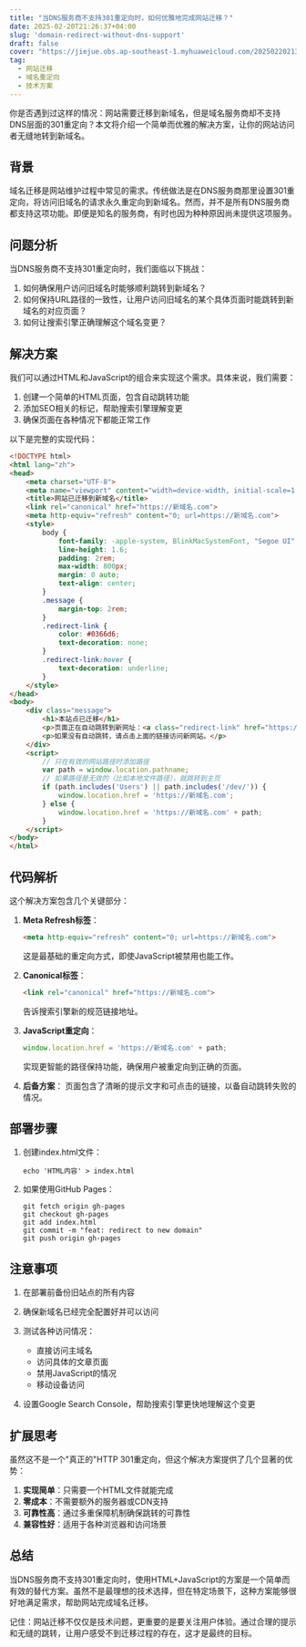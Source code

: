 ```yaml
---
title: "当DNS服务商不支持301重定向时，如何优雅地完成网站迁移？"
date: 2025-02-20T21:26:37+04:00
slug: 'domain-redirect-without-dns-support'
draft: false
cover: "https://jiejue.obs.ap-southeast-1.myhuaweicloud.com/20250220213019741.webp"
tag:
  - 网站迁移
  - 域名重定向
  - 技术方案
---
```


你是否遇到过这样的情况：网站需要迁移到新域名，但是域名服务商却不支持DNS层面的301重定向？本文将介绍一个简单而优雅的解决方案，让你的网站访问者无缝地转到新域名。

<!--more-->

## 背景

域名迁移是网站维护过程中常见的需求。传统做法是在DNS服务商那里设置301重定向，将访问旧域名的请求永久重定向到新域名。然而，并不是所有DNS服务商都支持这项功能。即便是知名的服务商，有时也因为种种原因尚未提供这项服务。

## 问题分析

当DNS服务商不支持301重定向时，我们面临以下挑战：

1. 如何确保用户访问旧域名时能够顺利跳转到新域名？
2. 如何保持URL路径的一致性，让用户访问旧域名的某个具体页面时能跳转到新域名的对应页面？
3. 如何让搜索引擎正确理解这个域名变更？

## 解决方案

我们可以通过HTML和JavaScript的组合来实现这个需求。具体来说，我们需要：

1. 创建一个简单的HTML页面，包含自动跳转功能
2. 添加SEO相关的标记，帮助搜索引擎理解变更
3. 确保页面在各种情况下都能正常工作

以下是完整的实现代码：

```html
<!DOCTYPE html>
<html lang="zh">
<head>
    <meta charset="UTF-8">
    <meta name="viewport" content="width=device-width, initial-scale=1.0">
    <title>网站已迁移到新域名</title>
    <link rel="canonical" href="https://新域名.com">
    <meta http-equiv="refresh" content="0; url=https://新域名.com">
    <style>
        body {
            font-family: -apple-system, BlinkMacSystemFont, "Segoe UI", Roboto, "Helvetica Neue", Arial, sans-serif;
            line-height: 1.6;
            padding: 2rem;
            max-width: 800px;
            margin: 0 auto;
            text-align: center;
        }
        .message {
            margin-top: 2rem;
        }
        .redirect-link {
            color: #0366d6;
            text-decoration: none;
        }
        .redirect-link:hover {
            text-decoration: underline;
        }
    </style>
</head>
<body>
    <div class="message">
        <h1>本站点已迁移</h1>
        <p>页面正在自动跳转到新网址：<a class="redirect-link" href="https://新域名.com">https://新域名.com</a></p>
        <p>如果没有自动跳转，请点击上面的链接访问新网站。</p>
    </div>
    <script>
        // 只在有效的网站路径时添加路径
        var path = window.location.pathname;
        // 如果路径是无效的（比如本地文件路径），就跳转到主页
        if (path.includes('Users') || path.includes('/dev/')) {
            window.location.href = 'https://新域名.com';
        } else {
            window.location.href = 'https://新域名.com' + path;
        }
    </script>
</body>
</html>
```

## 代码解析

这个解决方案包含几个关键部分：

1. **Meta Refresh标签**：
   ```html
   <meta http-equiv="refresh" content="0; url=https://新域名.com">
   ```
   这是最基础的重定向方式，即使JavaScript被禁用也能工作。

2. **Canonical标签**：
   ```html
   <link rel="canonical" href="https://新域名.com">
   ```
   告诉搜索引擎新的规范链接地址。

3. **JavaScript重定向**：
   ```javascript
   window.location.href = 'https://新域名.com' + path;
   ```
   实现更智能的路径保持功能，确保用户被重定向到正确的页面。

4. **后备方案**：
   页面包含了清晰的提示文字和可点击的链接，以备自动跳转失败的情况。

## 部署步骤

1. 创建index.html文件：
   ```fish
   echo 'HTML内容' > index.html
   ```

2. 如果使用GitHub Pages：
   ```fish
   git fetch origin gh-pages
   git checkout gh-pages
   git add index.html
   git commit -m "feat: redirect to new domain"
   git push origin gh-pages
   ```

## 注意事项

1. 在部署前备份旧站点的所有内容
2. 确保新域名已经完全配置好并可以访问
3. 测试各种访问情况：
   - 直接访问主域名
   - 访问具体的文章页面
   - 禁用JavaScript的情况
   - 移动设备访问

4. 设置Google Search Console，帮助搜索引擎更快地理解这个变更

## 扩展思考

虽然这不是一个"真正的"HTTP 301重定向，但这个解决方案提供了几个显著的优势：

1. **实现简单**：只需要一个HTML文件就能完成
2. **零成本**：不需要额外的服务器或CDN支持
3. **可靠性高**：通过多重保障机制确保跳转的可靠性
4. **兼容性好**：适用于各种浏览器和访问场景

## 总结

当DNS服务商不支持301重定向时，使用HTML+JavaScript的方案是一个简单而有效的替代方案。虽然不是最理想的技术选择，但在特定场景下，这种方案能够很好地满足需求，帮助网站完成域名迁移。

记住：网站迁移不仅仅是技术问题，更重要的是要关注用户体验。通过合理的提示和无缝的跳转，让用户感受不到迁移过程的存在，这才是最终的目标。
